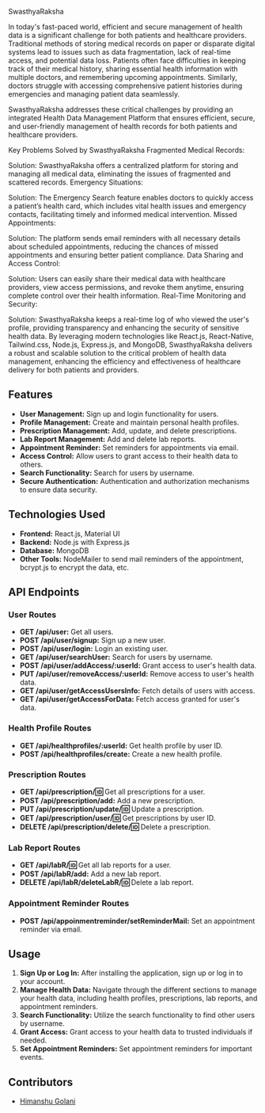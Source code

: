 
SwasthyaRaksha

In today's fast-paced world, efficient and secure management of health data is a significant challenge for both patients and healthcare providers. Traditional methods of storing medical records on paper or disparate digital systems lead to issues such as data fragmentation, lack of real-time access, and potential data loss. Patients often face difficulties in keeping track of their medical history, sharing essential health information with multiple doctors, and remembering upcoming appointments. Similarly, doctors struggle with accessing comprehensive patient histories during emergencies and managing patient data seamlessly.

SwasthyaRaksha addresses these critical challenges by providing an integrated Health Data Management Platform that ensures efficient, secure, and user-friendly management of health records for both patients and healthcare providers.

Key Problems Solved by SwasthyaRaksha
Fragmented Medical Records:

Solution: SwasthyaRaksha offers a centralized platform for storing and managing all medical data, eliminating the issues of fragmented and scattered records.
Emergency Situations:

Solution: The Emergency Search feature enables doctors to quickly access a patient’s health card, which includes vital health issues and emergency contacts, facilitating timely and informed medical intervention.
Missed Appointments:

Solution: The platform sends email reminders with all necessary details about scheduled appointments, reducing the chances of missed appointments and ensuring better patient compliance.
Data Sharing and Access Control:

Solution: Users can easily share their medical data with healthcare providers, view access permissions, and revoke them anytime, ensuring complete control over their health information.
Real-Time Monitoring and Security:

Solution: SwasthyaRaksha keeps a real-time log of who viewed the user's profile, providing transparency and enhancing the security of sensitive health data.
By leveraging modern technologies like React.js, React-Native, Tailwind.css, Node.js, Express.js, and MongoDB, SwasthyaRaksha delivers a robust and scalable solution to the critical problem of health data management, enhancing the efficiency and effectiveness of healthcare delivery for both patients and providers.


## Features

- **User Management:** Sign up and login functionality for users.
- **Profile Management:** Create and maintain personal health profiles.
- **Prescription Management:** Add, update, and delete prescriptions.
- **Lab Report Management:** Add and delete lab reports.
- **Appointment Reminder:** Set reminders for appointments via email.
- **Access Control:** Allow users to grant access to their health data to others.
- **Search Functionality:** Search for users by username.
- **Secure Authentication:** Authentication and authorization mechanisms to ensure data security.

## Technologies Used

- **Frontend:** React.js, Material UI
- **Backend:** Node.js with Express.js
- **Database:** MongoDB
- **Other Tools:** NodeMailer to send mail reminders of the appointment, bcrypt.js to encrypt the data, etc.



## API Endpoints

### User Routes

- **GET /api/user:** Get all users.
- **POST /api/user/signup:** Sign up a new user.
- **POST /api/user/login:** Login an existing user.
- **GET /api/user/searchUser:** Search for users by username.
- **POST /api/user/addAccess/:userId:** Grant access to user's health data.
- **PUT /api/user/removeAccess/:userId:** Remove access to user's health data.
- **GET /api/user/getAccessUsersInfo:** Fetch details of users with access.
- **GET /api/user/getAccessForData:** Fetch access granted for user's data.

### Health Profile Routes

- **GET /api/healthprofiles/:userId:** Get health profile by user ID.
- **POST /api/healthprofiles/create:** Create a new health profile.

### Prescription Routes

- **GET /api/prescription/:id:** Get all prescriptions for a user.
- **POST /api/prescription/add:** Add a new prescription.
- **PUT /api/prescription/update/:id:** Update a prescription.
- **GET /api/prescription/user/:id:** Get prescriptions by user ID.
- **DELETE /api/prescription/delete/:id:** Delete a prescription.

### Lab Report Routes

- **GET /api/labR/:id:** Get all lab reports for a user.
- **POST /api/labR/add:** Add a new lab report.
- **DELETE /api/labR/deleteLabR/:id:** Delete a lab report.

### Appointment Reminder Routes

- **POST /api/appoinmentreminder/setReminderMail:** Set an appointment reminder via email.

## Usage

1. **Sign Up or Log In:** After installing the application, sign up or log in to your account.
2. **Manage Health Data:** Navigate through the different sections to manage your health data, including health profiles, prescriptions, lab reports, and appointment reminders.
3. **Search Functionality:** Utilize the search functionality to find other users by username.
4. **Grant Access:** Grant access to your health data to trusted individuals if needed.
5. **Set Appointment Reminders:** Set appointment reminders for important events.

## Contributors
- [Himanshu Golani](https://github.com/HimanshuGolani)
```
